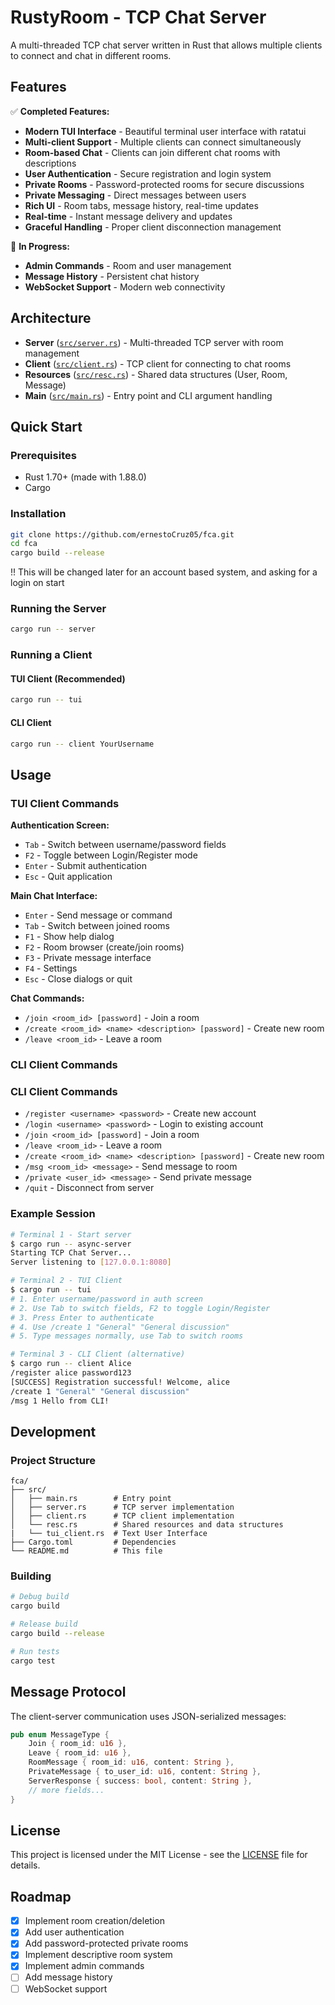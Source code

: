 # RustyRoom - TCP Chat Server

A multi-threaded TCP chat server written in Rust that allows multiple clients to connect and chat in different rooms.

## Features

✅ **Completed Features:**
-   **Modern TUI Interface** - Beautiful terminal user interface with ratatui
-   **Multi-client Support** - Multiple clients can connect simultaneously  
-   **Room-based Chat** - Clients can join different chat rooms with descriptions
-   **User Authentication** - Secure registration and login system
-   **Private Rooms** - Password-protected rooms for secure discussions
-   **Private Messaging** - Direct messages between users
-   **Rich UI** - Room tabs, message history, real-time updates
-   **Real-time** - Instant message delivery and updates
-   **Graceful Handling** - Proper client disconnection management

🚧 **In Progress:**
-   **Admin Commands** - Room and user management
-   **Message History** - Persistent chat history
-   **WebSocket Support** - Modern web connectivity

## Architecture

- **Server** ([`src/server.rs`](src/server.rs)) - Multi-threaded TCP server with room management
- **Client** ([`src/client.rs`](src/client.rs)) - TCP client for connecting to chat rooms
- **Resources** ([`src/resc.rs`](src/resc.rs)) - Shared data structures (User, Room, Message)
- **Main** ([`src/main.rs`](src/main.rs)) - Entry point and CLI argument handling

## Quick Start

### Prerequisites

- Rust 1.70+ (made with 1.88.0)
- Cargo

### Installation

```bash
git clone https://github.com/ernestoCruz05/fca.git
cd fca
cargo build --release
```

!! This will be changed later for an account based system, and asking for a login on start

### Running the Server

```bash
cargo run -- server
```

### Running a Client

#### TUI Client (Recommended)
```bash
cargo run -- tui
```

#### CLI Client
```bash
cargo run -- client YourUsername
```

## Usage

### TUI Client Commands

**Authentication Screen:**
- `Tab` - Switch between username/password fields
- `F2` - Toggle between Login/Register mode
- `Enter` - Submit authentication
- `Esc` - Quit application

**Main Chat Interface:**
- `Enter` - Send message or command
- `Tab` - Switch between joined rooms
- `F1` - Show help dialog
- `F2` - Room browser (create/join rooms)
- `F3` - Private message interface
- `F4` - Settings
- `Esc` - Close dialogs or quit

**Chat Commands:**
- `/join <room_id> [password]` - Join a room
- `/create <room_id> <name> <description> [password]` - Create new room
- `/leave <room_id>` - Leave a room

### CLI Client Commands

### CLI Client Commands

- `/register <username> <password>` - Create new account
- `/login <username> <password>` - Login to existing account
- `/join <room_id> [password]` - Join a room
- `/leave <room_id>` - Leave a room
- `/create <room_id> <name> <description> [password]` - Create new room
- `/msg <room_id> <message>` - Send message to room
- `/private <user_id> <message>` - Send private message
- `/quit` - Disconnect from server

### Example Session

```bash
# Terminal 1 - Start server
$ cargo run -- async-server
Starting TCP Chat Server...
Server listening to [127.0.0.1:8080]

# Terminal 2 - TUI Client
$ cargo run -- tui
# 1. Enter username/password in auth screen
# 2. Use Tab to switch fields, F2 to toggle Login/Register
# 3. Press Enter to authenticate
# 4. Use /create 1 "General" "General discussion"
# 5. Type messages normally, use Tab to switch rooms

# Terminal 3 - CLI Client (alternative)
$ cargo run -- client Alice
/register alice password123
[SUCCESS] Registration successful! Welcome, alice
/create 1 "General" "General discussion"
/msg 1 Hello from CLI!
```

## Development

### Project Structure

```
fca/
├── src/
│   ├── main.rs        # Entry point
│   ├── server.rs      # TCP server implementation
│   ├── client.rs      # TCP client implementation
│   └── resc.rs        # Shared resources and data structures
|   └── tui_client.rs  # Text User Interface 
├── Cargo.toml         # Dependencies
└── README.md          # This file
```

### Building

```bash
# Debug build
cargo build

# Release build
cargo build --release

# Run tests
cargo test
```

## Message Protocol

The client-server communication uses JSON-serialized messages:

```rust
pub enum MessageType {
    Join { room_id: u16 },
    Leave { room_id: u16 },
    RoomMessage { room_id: u16, content: String },
    PrivateMessage { to_user_id: u16, content: String },
    ServerResponse { success: bool, content: String },
    // more fields...
}
```

## License

This project is licensed under the MIT License - see the [LICENSE](LICENSE) file for details.

## Roadmap

- [X] Implement room creation/deletion
- [X] Add user authentication
- [x] Add password-protected private rooms
- [x] Implement descriptive room system
- [X] Implement admin commands
- [ ] Add message history
- [ ] WebSocket support
